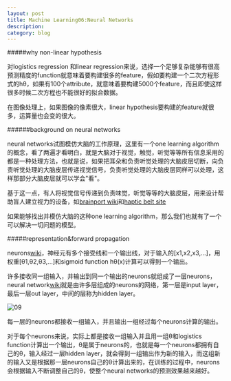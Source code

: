 ```yaml
---
layout: post
title: Machine Learning06:Neural Networks
description: 
category: blog
---
```


#####why non-linear hypothesis

对logistics regression 和linear regression来说，选择一个足够复杂能够有很高预测精度的function就意味着要构建很多的feature，假如要构建一个二次方程形式的hθ，如果有100个attribute，就意味着要构建5000个feature，而且即使这样很多时候二次方程也不能很好的拟合数据。

在图像处理上，如果图像的像素很大，linear hypothesis要构建的feature就很多，运算量也会变的很大。

######background on neural networks

neural networks试图模仿大脑的工作原理，这里有一个one learning algorithm的概念，看了两遍才看明白，就是大脑对于视觉，触觉，听觉等等所有信息采用的都是一种处理方法，也就是说，如果把耳朵和负责听觉处理的大脑皮层切断，向负责听觉处理的大脑皮层传递视觉信号，负责听觉处理的大脑皮层同样可以处理，这样那部分大脑皮层就可以学会"看"。

基于这一点，有人将视觉信号传递到负责味觉，听觉等等的大脑皮层，用来设计帮助盲人建立视力的设备，如[brainport wiki](http://en.wikipedia.org/wiki/Brainport)和[haptic belt site](http://beagleboard.org/project/BlindLeadingBlind/)

如果能够找出并模仿大脑的这种one learning algorithm，那么我们也就有了一个可以解决一切问题的模型。

#####representation&forward propagation

neurons[wiki](http://en.wikipedia.org/wiki/Neuron)，神经元有多个接受线和一个输出线，对于输入的[x1,x2,x3,...]，用权重[θ1,θ2,θ3,...]和sigmoid function hθ(x)计算可以得到一个输出。

许多接收同一组输入，并输出到同一个输出的neurons就组成了一层neurons，neural network[wiki](http://en.wikipedia.org/wiki/Artificial_neural_network)就是由许多层组成的neurons的网络，第一层是input layer，最后一层out layer，中间的层称为hidden layer。

![09](http://picturereq.herokuapp.com/images/coursera/ml_neural_networks.png)

每一层的neurons都接收一组输入，并且输出一组经过每个neurons计算的输出。

对于每个neurons来说，实际上都是接收一组输入并且用一组θ和logistics function计算出一个输出，θ是属于neurons的，也就是每一个neurons都拥有自己的θ，输入经过一层hidden layer，就会得到一组输出作为新的输入，而这组新的输入又是根据那一层neurons自己的θ计算出来的，在训练的过程中，neurons会根据输入不断调整自己的θ，使整个neural networks的预测效果越来越好。
